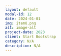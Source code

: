```yaml
---
layout: default
modal-id: 12
date: 2024-01-01
img: item8.png
alt: image-alt
project-date: 2023
client: Start Bootstrap
category: N/A
description: N/A
---
```

